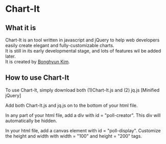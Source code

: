 <h1> Chart-It</h1>
<h2> What it is</h2>
<p>
	Chart-It is an tool written in javascript and jQuery to help web developers easily create elegant and fully-customizable charts.</br>
	It is still in its early developmental stage, and lots of features wil be added later.</br>
	It is created by <a href="http://www.bonghyunkim.com/">Bonghyun Kim</a>.
</p>
<h2> How to use Chart-It</h2>
<p>
	To use Chart-It, simply download both (1)Chart-It.js and (2) jq.js [Minified jQuery]
</p>
<p>
	Add both Chart-It.js and jq.js on to the bottom of your html file.
</p>
<p>
	In any part of your html file, add a div with id = "poll-creator". This div will automatically be hidden.
</p>
<p>
	In your html file, add a canvas element with id = "poll-display". Customize the height and width with width = "100" and height = "200" tags.
</p>
